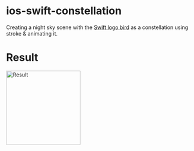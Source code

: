 # ios-swift-constellation
Creating a night sky scene with the [Swift logo bird](https://github.com/anupdsouza/ios-swift-logo-drawing) as a constellation using stroke & animating it.

# Result


<img width="200" alt="Result" src="https://github.com/anupdsouza/ios-swift-constellation/assets/103429618/25a8db13-0fda-4f0d-9850-4c692d8ebb4b">
